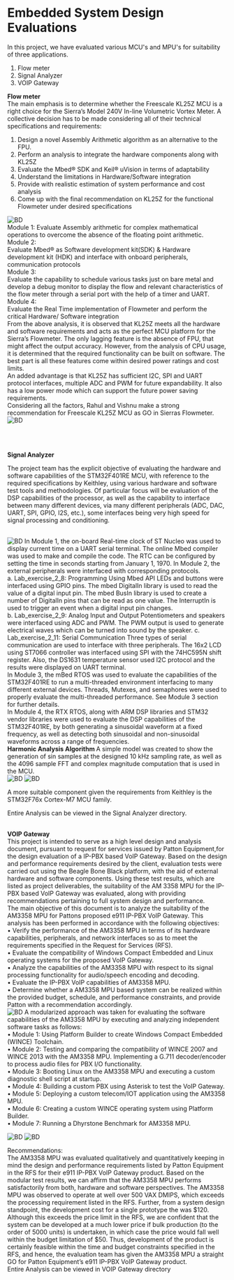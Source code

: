# Embedded System Design Evaluations
In this project, we have evaluated various MCU's and MPU's for suitability of three applications.
<br>
1. Flow meter <br>
2. Signal Analyzer <br>
3. VOIP Gateway <br>

<b> Flow meter </b> <br>
The main emphasis is to determine whether the Freescale KL25Z MCU is a right choice for the Sierra’s Model 240V In-line Volumetric Vortex Meter. A collective decision has to be made considering all of their technical specifications and requirements:
1. Design a novel Assembly Arithmetic algorithm as an alternative to the FPU.
2. Perform an analysis to integrate the hardware components along with KL25Z
3. Evaluate the Mbed® SDK and Keil® uVision in terms of adaptability
4. Understand the limitations in Hardware/Software integration
5. Provide with realistic estimation of system performance and cost analysis
6. Come up with the final recommendation on KL25Z for the functional Flowmeter under desired specifications

<img src="https://github.com/sral1993/ECEN-5803-Mastering-Embedded-Systems-Architecture/blob/master/Vortex%20Flow%20meter/Flowmeter_Blockdiagram.png" alt="BD">
<br>
Module 1:
Evaluate Assembly arithmetic for complex mathematical operations to overcome the absence of the floating point arithmetic.
<br>Module 2:<br>
Evaluate Mbed® as Software development kit(SDK) & Hardware development kit (HDK) and interface with onboard peripherals, communication protocols
<br>Module 3:<br>
Evaluate the capability to schedule various tasks just on bare metal and develop a debug monitor to display the flow and relevant characteristics of the flow meter through a serial port with the help of a timer and UART.
<br>Module 4:<br>
Evaluate the Real Time implementation of Flowmeter and perform the critical Hardware/ Software integration
<br>
From the above analysis, it is observed that KL25Z meets all the hardware and software requirements and acts as the perfect MCU platform for the Sierra’s Flowmeter. The only lagging feature is the absence of FPU, that might affect the output accuracy. However, from the analysis of CPU usage, it is determined that the required functionality can be built on software. The best part is all these features come within desired power ratings and cost limits.<br>
An added advantage is that KL25Z has sufficient I2C, SPI and UART protocol interfaces, multiple ADC and PWM for future expandability. It also has a low power mode which can support the future power saving requirements.<br>
Considering all the factors, Rahul and Vishnu make a strong recommendation for Freescale KL25Z MCU as GO in Sierras Flowmeter.
<br>
<img src="https://github.com/sral1993/ECEN-5803-Mastering-Embedded-Systems-Architecture/blob/master/Vortex%20Flow%20meter/Simulink_Blockdiagram.png" alt="BD">

<br> <br>

<b> Signal Analyzer </b>
  
The project team has the explicit objective of evaluating the hardware and software capabilities of the STM32F401RE MCU, with reference to the required specifications by Keithley, using various hardware and software test tools and methodologies. Of particular focus will be evaluation of the DSP capabilities of the processor, as well as the capability to interface between many different devices, via many different peripherals (ADC, DAC, UART, SPI, GPIO, I2S, etc.), some interfaces being very high speed for signal processing and conditioning.

<br>

<img src="https://github.com/sral1993/ECEN-5803-Mastering-Embedded-Systems-Architecture/blob/master/Signal%20Analyzer/BD.png" alt="BD">
In Module 1, the on-board Real-time clock of ST Nucleo was used to display current time on a UART serial terminal. The online Mbed compiler was used to make and compile the code. The RTC can be configured by setting the time in seconds starting from January 1, 1970.
In Module 2, the external peripherals were interfaced with corresponding protocols. <br>
a. Lab_exercise_2_8: Programming Using Mbed API
LEDs and buttons were interfaced using GPIO pins. The mbed DigitalIn library is used to read the value of a digital input pin. The mbed BusIn library is used to create a number of DigitalIn pins that can be read as one value. The InterruptIn is used to trigger an event when a digital input pin changes. <br>
b. Lab_exercise_2_9: Analog Input and Output
Potentiometers and speakers were interfaced using ADC and PWM. The PWM output is used to generate electrical waves which can be turned into sound by the speaker.
c. Lab_exercise_2_11: Serial Communication
Three types of serial communication are used to interface with three peripherals. The 16x2 LCD using ST7066 controller was interfaced using SPI with the 74HC595N shift register. Also, the DS1631 temperature sensor used I2C protocol and the results were displayed on UART terminal.<br>
In Module 3, the mBed RTOS was used to evaluate the capabilities of the STM32F401RE to run a multi-threaded environment interfacing to many different external devices. Threads, Mutexes, and semaphores were used to properly evaluate the multi-threaded performance. See Module 3 section for further details. <br>
In Module 4, the RTX RTOS, along with ARM DSP libraries and STM32 vendor libraries were used to evaluate the DSP capabilities of the STM32F401RE, by both generating a sinusoidal waveform at a fixed frequency, as well as detecting both sinusoidal and non-sinusoidal waveforms across a range of frequencies.<br>
<b> Harmonic Analysis Algorithm </b>
A simple model was created to show the generation of sin samples at the designed 10 kHz sampling rate, as well as the 4096 sample FFT and complex magnitude computation that is used in the MCU.<br>
<img src="https://github.com/sral1993/ECEN-5803-Mastering-Embedded-Systems-Architecture/blob/master/Signal%20Analyzer/simulink.png" alt="BD">

<img src="https://github.com/sral1993/ECEN-5803-Mastering-Embedded-Systems-Architecture/blob/master/Signal%20Analyzer/Waveforms.png" alt="BD">


A more suitable component given the requirements from Keithley is the STM32F76x Cortex-M7 MCU family.<br>

Entire Analysis can be viewed in the Signal Analyzer directory.
<br>
<br>

<b> VOIP Gateway </b>
<br>
This project is intended to serve as a high level design and analysis document, pursuant to request for services issued by Patton Equipment,for the design evaluation of a IP-PBX based VoIP Gateway. Based on the design and performance requirements desired by the client, evaluation tests were carried out using the Beagle Bone Black platform, with the aid of external hardware and software components. Using these test results, which are listed as project deliverables, the suitability of the AM 3358 MPU for the IP-PBX based VoIP Gateway was evaluated, along with providing recommendations pertaining to full system design and performance. <br>
The main objective of this document is to analyze the suitability of the AM3358 MPU
for Pattons proposed e911 IP-PBX VoIP Gateway. This analysis has been performed in
accordance with the following objectives: <br>
• Verify the performance of the AM3358 MPU in terms of its hardware capabilities,
peripherals, and network interfaces so as to meet the requirements specified in the
Request for Services (RFS). <br>
• Evaluate the compatibility of Windows Compact Embedded and Linux operating
systems for the proposed VoIP Gateway.<br>
• Analyze the capabilities of the AM3358 MPU with respect to its signal processing
functionality for audio/speech encoding and decoding.<br>
• Evaluate the IP-PBX VoIP capabilities of AM3358 MPU. <br>
• Determine whether a AM3358 MPU based system can be realized within the provided
budget, schedule, and performance constraints, and provide Patton with a
recommendation accordingly. <br>
<img src="https://github.com/sral1993/ECEN-5803-Mastering-Embedded-Systems-Architecture/blob/master/VOIP%20Gateway/Project3_Blockdiagram.PNG" alt="BD">
A modularized approach was taken for evaluating the software capabilities of the
AM3358 MPU by executing and analyzing independent software tasks as follows: <br>
• Module 1: Using Platform Builder to create Windows Compact Embedded (WINCE)
Toolchain.<br>
• Module 2: Testing and comparing the compatibility of WINCE 2007 and WINCE
2013 with the AM3358 MPU. Implementing a G.711 decoder/encoder to process audio
files for PBX I/O functionality.<br>
• Module 3: Booting Linux on the AM3358 MPU and executing a custom diagnostic
shell script at startup.<br>
• Module 4: Building a custom PBX using Asterisk to test the VoIP Gateway.<br>
• Module 5: Deploying a custom telecom/IOT application using the AM3358 MPU.<br>
• Module 6: Creating a custom WINCE operating system using Platform Builder.<br>
• Module 7: Running a Dhyrstone Benchmark for AM3358 MPU.<br>

<img src="https://github.com/sral1993/ECEN-5803-Mastering-Embedded-Systems-Architecture/blob/master/VOIP%20Gateway/shiril_to_vishnu_call.jpg" alt="BD">
<img src="https://github.com/sral1993/ECEN-5803-Mastering-Embedded-Systems-Architecture/blob/master/VOIP%20Gateway/shiril_to_vishnu_reception.jpg" alt="BD">

Recommendations: <br>
The AM3358 MPU was evaluated qualitatively and quantitatively keeping in mind the
design and performance requirements listed by Patton Equipment in the RFS for their
e911 IP-PBX VoIP Gateway product. Based on the modular test results, we can affirm
that the AM3358 MPU performs satisfactorily from both, hardware and software
perspectives. The AM3358 MPU was observed to operate at well over 500 VAX DMIPS,
which exceeds the processing requirement listed in the RFS. Further, from a system
design standpoint, the development cost for a single prototype the was $120. Although
this exceeds the price limit in the RFS, we are confident that the system can be
developed at a much lower price if bulk production (to the order of 5000 units) is
undertaken, in which case the price would fall well within the budget limitation of $50.
Thus, development of the product is certainly feasible within the time and budget
constraints specified in the RFS, and hence, the evaluation team has given the AM3358
MPU a straight GO for Patton Equipment’s e911 IP-PBX VoIP Gateway product.
<br>
Entire Analysis can be viewed in VOIP Gateway directory

